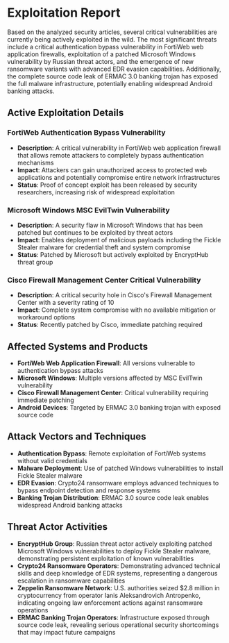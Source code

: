 # Exploitation Report

Based on the analyzed security articles, several critical vulnerabilities are currently being actively exploited in the wild. The most significant threats include a critical authentication bypass vulnerability in FortiWeb web application firewalls, exploitation of a patched Microsoft Windows vulnerability by Russian threat actors, and the emergence of new ransomware variants with advanced EDR evasion capabilities. Additionally, the complete source code leak of ERMAC 3.0 banking trojan has exposed the full malware infrastructure, potentially enabling widespread Android banking attacks.

## Active Exploitation Details

### FortiWeb Authentication Bypass Vulnerability
- **Description**: A critical vulnerability in FortiWeb web application firewall that allows remote attackers to completely bypass authentication mechanisms
- **Impact**: Attackers can gain unauthorized access to protected web applications and potentially compromise entire network infrastructures
- **Status**: Proof of concept exploit has been released by security researchers, increasing risk of widespread exploitation

### Microsoft Windows MSC EvilTwin Vulnerability
- **Description**: A security flaw in Microsoft Windows that has been patched but continues to be exploited by threat actors
- **Impact**: Enables deployment of malicious payloads including the Fickle Stealer malware for credential theft and system compromise
- **Status**: Patched by Microsoft but actively exploited by EncryptHub threat group

### Cisco Firewall Management Center Critical Vulnerability
- **Description**: A critical security hole in Cisco's Firewall Management Center with a severity rating of 10
- **Impact**: Complete system compromise with no available mitigation or workaround options
- **Status**: Recently patched by Cisco, immediate patching required

## Affected Systems and Products

- **FortiWeb Web Application Firewall**: All versions vulnerable to authentication bypass attacks
- **Microsoft Windows**: Multiple versions affected by MSC EvilTwin vulnerability
- **Cisco Firewall Management Center**: Critical vulnerability requiring immediate patching
- **Android Devices**: Targeted by ERMAC 3.0 banking trojan with exposed source code

## Attack Vectors and Techniques

- **Authentication Bypass**: Remote exploitation of FortiWeb systems without valid credentials
- **Malware Deployment**: Use of patched Windows vulnerabilities to install Fickle Stealer malware
- **EDR Evasion**: Crypto24 ransomware employs advanced techniques to bypass endpoint detection and response systems
- **Banking Trojan Distribution**: ERMAC 3.0 source code leak enables widespread Android banking attacks

## Threat Actor Activities

- **EncryptHub Group**: Russian threat actor actively exploiting patched Microsoft Windows vulnerabilities to deploy Fickle Stealer malware, demonstrating persistent exploitation of known vulnerabilities
- **Crypto24 Ransomware Operators**: Demonstrating advanced technical skills and deep knowledge of EDR systems, representing a dangerous escalation in ransomware capabilities
- **Zeppelin Ransomware Network**: U.S. authorities seized $2.8 million in cryptocurrency from operator Ianis Aleksandrovich Antropenko, indicating ongoing law enforcement actions against ransomware operations
- **ERMAC Banking Trojan Operators**: Infrastructure exposed through source code leak, revealing serious operational security shortcomings that may impact future campaigns